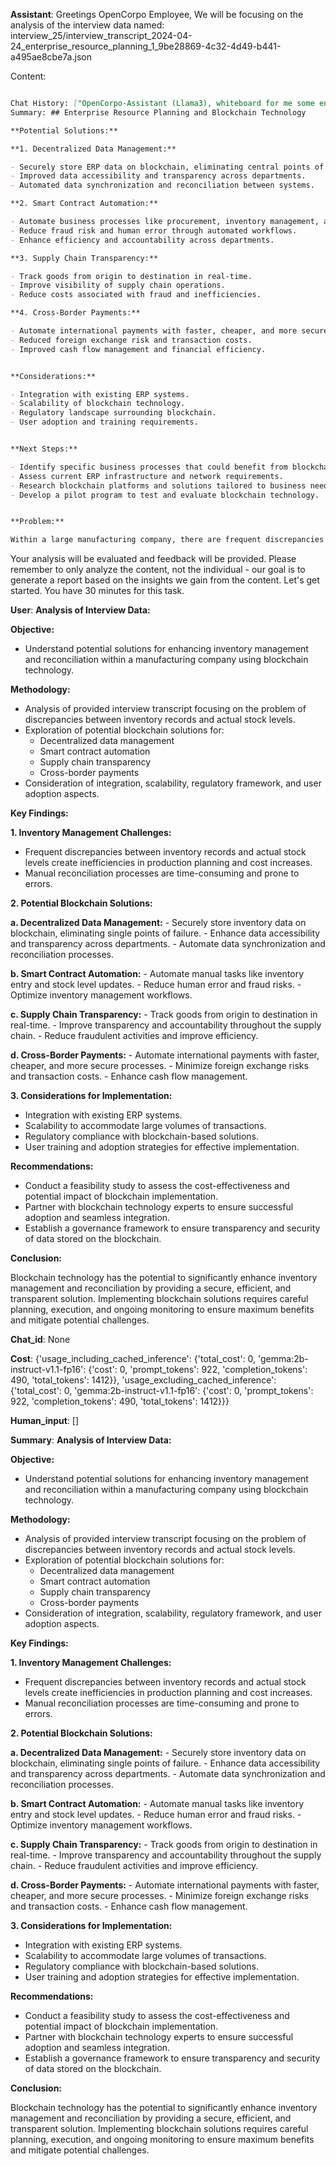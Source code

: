**Assistant**: Greetings OpenCorpo Employee, We will be focusing on the analysis of the interview data named: interview_25/interview_transcript_2024-04-24_enterprise_resource_planning_1_9be28869-4c32-4d49-b441-a495ae8cbe7a.json 


 Content: 

 ```md

 Chat History: ["OpenCorpo-Assistant (Llama3), whiteboard for me some enterprise resource planning. Propose a solution for blockchain technology in business. I will evaluate your answers and give my feedback, then propose a problem to you. You will answer and I will evaluate. Let's now begin. You have 30 minutes.", '## Enterprise Resource Planning and Blockchain Technology\n\n**Potential Solutions:**\n\n**1. Decentralized Data Management:**\n\n- Securely store ERP data on blockchain, eliminating central points of failure and tampering.\n- Improved data accessibility and transparency across departments.\n- Automated data synchronization and reconciliation between systems.\n\n**2. Smart Contract Automation:**\n\n- Automate business processes like procurement, inventory management, and payroll.\n- Reduce fraud risk and human error through automated workflows.\n- Enhance efficiency and accountability across departments.\n\n**3. Supply Chain Transparency:**\n\n- Track goods from origin to destination in real-time.\n- Improve visibility of supply chain operations.\n- Reduce costs associated with fraud and inefficiencies.\n\n**4. Cross-Border Payments:**\n\n- Automate international payments with faster, cheaper, and more secure transactions.\n- Reduced foreign exchange risk and transaction costs.\n- Improved cash flow management and financial efficiency.\n\n\n**Considerations:**\n\n- Integration with existing ERP systems.\n- Scalability of blockchain technology.\n- Regulatory landscape surrounding blockchain.\n- User adoption and training requirements.\n\n\n**Next Steps:**\n\n- Identify specific business processes that could benefit from blockchain technology.\n- Assess current ERP infrastructure and network requirements.\n- Research blockchain platforms and solutions tailored to business needs.\n- Develop a pilot program to test and evaluate blockchain technology.\n\n\n**Problem:**\n\nWithin a large manufacturing company, there are frequent discrepancies between inventory records and actual stock levels. This leads to inefficiencies in production planning and increased costs. How can blockchain technology be used to enhance inventory management and reconciliation?'] 
 Summary: ## Enterprise Resource Planning and Blockchain Technology

**Potential Solutions:**

**1. Decentralized Data Management:**

- Securely store ERP data on blockchain, eliminating central points of failure and tampering.
- Improved data accessibility and transparency across departments.
- Automated data synchronization and reconciliation between systems.

**2. Smart Contract Automation:**

- Automate business processes like procurement, inventory management, and payroll.
- Reduce fraud risk and human error through automated workflows.
- Enhance efficiency and accountability across departments.

**3. Supply Chain Transparency:**

- Track goods from origin to destination in real-time.
- Improve visibility of supply chain operations.
- Reduce costs associated with fraud and inefficiencies.

**4. Cross-Border Payments:**

- Automate international payments with faster, cheaper, and more secure transactions.
- Reduced foreign exchange risk and transaction costs.
- Improved cash flow management and financial efficiency.


**Considerations:**

- Integration with existing ERP systems.
- Scalability of blockchain technology.
- Regulatory landscape surrounding blockchain.
- User adoption and training requirements.


**Next Steps:**

- Identify specific business processes that could benefit from blockchain technology.
- Assess current ERP infrastructure and network requirements.
- Research blockchain platforms and solutions tailored to business needs.
- Develop a pilot program to test and evaluate blockchain technology.


**Problem:**

Within a large manufacturing company, there are frequent discrepancies between inventory records and actual stock levels. This leads to inefficiencies in production planning and increased costs. How can blockchain technology be used to enhance inventory management and reconciliation? 
``` 


 Your analysis will be evaluated and feedback will be provided. Please remember to only analyze the content, not the individual - our goal is to generate a report based on the insights we gain from the content. Let's get started. You have 30 minutes for this task.

**User**: **Analysis of Interview Data:**

**Objective:**

- Understand potential solutions for enhancing inventory management and reconciliation within a manufacturing company using blockchain technology.

**Methodology:**

- Analysis of provided interview transcript focusing on the problem of discrepancies between inventory records and actual stock levels.
- Exploration of potential blockchain solutions for:
    - Decentralized data management
    - Smart contract automation
    - Supply chain transparency
    - Cross-border payments
- Consideration of integration, scalability, regulatory framework, and user adoption aspects.

**Key Findings:**

**1. Inventory Management Challenges:**

- Frequent discrepancies between inventory records and actual stock levels create inefficiencies in production planning and cost increases.
- Manual reconciliation processes are time-consuming and prone to errors.

**2. Potential Blockchain Solutions:**

**a. Decentralized Data Management:**
    - Securely store inventory data on blockchain, eliminating single points of failure.
    - Enhance data accessibility and transparency across departments.
    - Automate data synchronization and reconciliation processes.

**b. Smart Contract Automation:**
    - Automate manual tasks like inventory entry and stock level updates.
    - Reduce human error and fraud risks.
    - Optimize inventory management workflows.

**c. Supply Chain Transparency:**
    - Track goods from origin to destination in real-time.
    - Improve transparency and accountability throughout the supply chain.
    - Reduce fraudulent activities and improve efficiency.

**d. Cross-Border Payments:**
    - Automate international payments with faster, cheaper, and more secure processes.
    - Minimize foreign exchange risks and transaction costs.
    - Enhance cash flow management.

**3. Considerations for Implementation:**

- Integration with existing ERP systems.
- Scalability to accommodate large volumes of transactions.
- Regulatory compliance with blockchain-based solutions.
- User training and adoption strategies for effective implementation.

**Recommendations:**

- Conduct a feasibility study to assess the cost-effectiveness and potential impact of blockchain implementation.
- Partner with blockchain technology experts to ensure successful adoption and seamless integration.
- Establish a governance framework to ensure transparency and security of data stored on the blockchain.

**Conclusion:**

Blockchain technology has the potential to significantly enhance inventory management and reconciliation by providing a secure, efficient, and transparent solution. Implementing blockchain solutions requires careful planning, execution, and ongoing monitoring to ensure maximum benefits and mitigate potential challenges.

**Chat_id**: None

**Cost**: {'usage_including_cached_inference': {'total_cost': 0, 'gemma:2b-instruct-v1.1-fp16': {'cost': 0, 'prompt_tokens': 922, 'completion_tokens': 490, 'total_tokens': 1412}}, 'usage_excluding_cached_inference': {'total_cost': 0, 'gemma:2b-instruct-v1.1-fp16': {'cost': 0, 'prompt_tokens': 922, 'completion_tokens': 490, 'total_tokens': 1412}}}

**Human_input**: []

**Summary**: **Analysis of Interview Data:**

**Objective:**

- Understand potential solutions for enhancing inventory management and reconciliation within a manufacturing company using blockchain technology.

**Methodology:**

- Analysis of provided interview transcript focusing on the problem of discrepancies between inventory records and actual stock levels.
- Exploration of potential blockchain solutions for:
    - Decentralized data management
    - Smart contract automation
    - Supply chain transparency
    - Cross-border payments
- Consideration of integration, scalability, regulatory framework, and user adoption aspects.

**Key Findings:**

**1. Inventory Management Challenges:**

- Frequent discrepancies between inventory records and actual stock levels create inefficiencies in production planning and cost increases.
- Manual reconciliation processes are time-consuming and prone to errors.

**2. Potential Blockchain Solutions:**

**a. Decentralized Data Management:**
    - Securely store inventory data on blockchain, eliminating single points of failure.
    - Enhance data accessibility and transparency across departments.
    - Automate data synchronization and reconciliation processes.

**b. Smart Contract Automation:**
    - Automate manual tasks like inventory entry and stock level updates.
    - Reduce human error and fraud risks.
    - Optimize inventory management workflows.

**c. Supply Chain Transparency:**
    - Track goods from origin to destination in real-time.
    - Improve transparency and accountability throughout the supply chain.
    - Reduce fraudulent activities and improve efficiency.

**d. Cross-Border Payments:**
    - Automate international payments with faster, cheaper, and more secure processes.
    - Minimize foreign exchange risks and transaction costs.
    - Enhance cash flow management.

**3. Considerations for Implementation:**

- Integration with existing ERP systems.
- Scalability to accommodate large volumes of transactions.
- Regulatory compliance with blockchain-based solutions.
- User training and adoption strategies for effective implementation.

**Recommendations:**

- Conduct a feasibility study to assess the cost-effectiveness and potential impact of blockchain implementation.
- Partner with blockchain technology experts to ensure successful adoption and seamless integration.
- Establish a governance framework to ensure transparency and security of data stored on the blockchain.

**Conclusion:**

Blockchain technology has the potential to significantly enhance inventory management and reconciliation by providing a secure, efficient, and transparent solution. Implementing blockchain solutions requires careful planning, execution, and ongoing monitoring to ensure maximum benefits and mitigate potential challenges.

